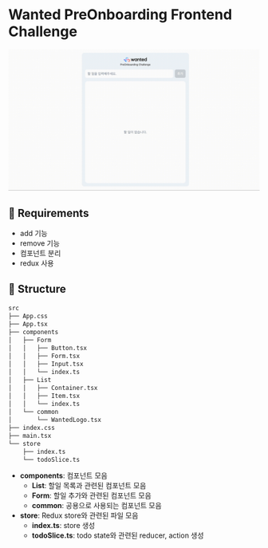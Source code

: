 # Wanted PreOnboarding Frontend Challenge

![미리보기](https://github.com/1lsang/wanted-frontend-challenge/blob/main/asset/wanted-frontend-challenge.gif)

## 🎯 Requirements

- add 기능
- remove 기능
- 컴포넌트 분리
- redux 사용

## 📁 Structure

```shell
src
├── App.css
├── App.tsx
├── components
│   ├── Form
│   │   ├── Button.tsx
│   │   ├── Form.tsx
│   │   ├── Input.tsx
│   │   └── index.ts
│   ├── List
│   │   ├── Container.tsx
│   │   ├── Item.tsx
│   │   └── index.ts
│   └── common
│       └── WantedLogo.tsx
├── index.css
├── main.tsx
└── store
    ├── index.ts
    └── todoSlice.ts
```

- **components**: 컴포넌트 모음
    - **List**: 할일 목록과 관련된 컴포넌트 모음
    - **Form**: 할일 추가와 관련된 컴포넌트 모음
    - **common**: 공용으로 사용되는 컴포넌트 모음
- **store**: Redux store와 관련된 파일 모음
    - **index.ts**: store 생성
    - **todoSlice.ts**: todo state와 관련된 reducer, action 생성